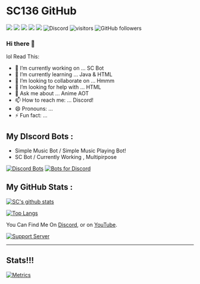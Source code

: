 # SC136 GitHub

![](https://img.shields.io/badge/OS-Windows-informational?style=flat&logo=Windows&logoColor=white&color=00aaff)
![](https://img.shields.io/badge/CodeEditor-VisualStudioCode-informational?style=flat&logo=visual-studio-code&logoColor=white&color=00aaff)
![](https://img.shields.io/badge/Laptop-HP-informational?style=flat&logo=hp&logoColor=white&color=00aaff)
![](https://img.shields.io/badge/Mobile-Samsung-informational?style=flat&logo=samsung&logoColor=white&color=00aaff)
![](https://img.shields.io/badge/Browser-Edge-informational?style=flat&logo=microsoft-edge&logoColor=white&color=00aaff)
![Discord](https://img.shields.io/discord/594513706055106560?color=%237289DA&label=Discord&logo=Discord&logoColor=%237289DA)
![visitors](https://visitor-badge.laobi.icu/badge?page_id=SC136)
![GitHub followers](https://img.shields.io/github/followers/SC136?style=social)

### Hi there 👋

lol Read This:

- 🔭 I’m currently working on ... SC Bot
- 🌱 I’m currently learning ... Java & HTML
- 👯 I’m looking to collaborate on ... Hmmm
- 🤔 I’m looking for help with ... HTML
- 💬 Ask me about ... Anime AOT
- 📫 How to reach me: ... Discord!
- 😄 Pronouns: ...
- ⚡ Fun fact: ...

## My DIscord Bots :
- Simple Music Bot / Simple Music Playing Bot!
- SC Bot / Currently Working , Multipirpose

[![Discord Bots](https://top.gg/api/widget/780838708664467456.svg)](https://top.gg/bot/780838708664467456) [![Bots for Discord](https://botsfordiscord.com/api/bot/780838708664467456/widget)](https://botsfordiscord.com/bots/780838708664467456)

## My GitHub Stats :
[![SC's github stats](https://github-readme-stats.vercel.app/api?username=SC136&show_icons=true&bg_color=30,e96443,904e95&title_color=fff&text_color=fff)](https://github.com/SC136)

[![Top Langs](https://github-readme-stats.vercel.app/api/top-langs/?username=SC136)](https://github.com/SC136)

<!-- Actual text -->

You Can Find Me On [Discord][1], or on [YouTube][2].

[![Support Server](https://invidget.switchblade.xyz/UVWjuAh)](https://discord.gg/UVWjuAh)

<!-- Links to your social media accounts -->

[1]: https://discord.gg/UVWjuAh
[2]: https://www.youtube.com/c/SCSmartTech

---

## Stats!!!

[![Metrics](https://metrics.lecoq.io/SC136?template=classic&followup=1&isocalendar=1&languages=1&pagespeed=1&pagespeed.detailed=false&pagespeed.screenshot=false&isocalendar.duration=half-year&config.timezone=Asia%2FCalcutta&config.animated=true)](https://github.com/SC136)
